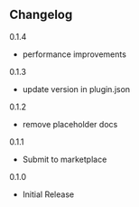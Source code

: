 ## Changelog

0.1.4

- performance improvements

0.1.3

- update version in plugin.json

0.1.2

- remove placeholder docs

0.1.1

- Submit to marketplace

0.1.0

- Initial Release
